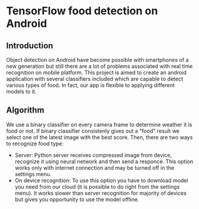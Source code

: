 # TensorFlow food detection on Android

## Introduction
Object detection on Android have become possible with smartphones of a new generation but still there are a lot of problems associated with real time recognition on mobile platform.
This project is aimed to create an android application with several classifiers included which are capable to detect various types of food. In fact, our app is flexible to applying different models to it.

## Algorithm
We use a binary classifier on every camera frame to determine weather it is food or not. If binary classifier consistenly gives out a "food" result we select one of the latest image with the best score. Then, there are two ways to recognize food type:
* Server:
Python server receives compressed image from device, recognize it using neural network and then send a responce. This option works only with internet connection and may be turned off in the settings menu.
* On device recognition:
To use this option you have to download model you need from our cloud (it is possible to do right from the settings menu). It works slower than server recognition for majority of devices but gives you opportunity to use the model offline.
